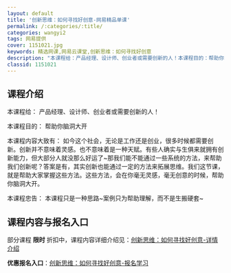 ```yaml
---
layout: default
title: '创新思维：如何寻找好创意-网易精品单课'
permalink: /:categories/:title/
categories: wangyi2
tags: 网易提供
cover: 1151021.jpg
keywords: 精选网课,网易云课堂,创新思维：如何寻找好创意
description: "本课程给：产品经理、设计师、创业者或需要创新的人！本课程目的：帮助你脑洞大开本课程内容大致有：如今这个社会，无论是工作还是创业，很多时候都需要创新。创新并不意味着灵感。也不意味着是一种天赋。"
classid: 1151021
---
```


## 课程介绍

本课程给：
产品经理、设计师、创业者或需要创新的人！

本课程目的：
帮助你脑洞大开

本课程内容大致有：
如今这个社会，无论是工作还是创业，很多时候都需要创新。创新并不意味着灵感。也不意味着是一种天赋。有些人确实与生俱来就拥有创新能力，但大部分人就没那么好运了~那我们能不能通过一些系统的方法，来帮助我们创新呢？答案是有，其实创新也能通过一定的方法来拓展思维。我们这节课，就是帮助大家掌握这些方法。这些方法，会在你毫无灵感，毫无创意的时候，帮助你脑洞大开。

本课程忠告：
本课程只是一种思路~案例只为帮助理解，而不是生搬硬套~

## 课程内容与报名入口

部分课程 **限时** 折扣中，课程内容详细介绍见：[创新思维：如何寻找好创意-详情介绍](https://study.163.com/course/introduction/1151021.htm?share=1&shareId=1025206652&utm_campaign=share&utm_medium=iphoneShare&utm_source=&utm_u=1025206652)

**优惠报名入口**：[创新思维：如何寻找好创意-报名学习](https://study.163.com/course/introduction/1151021.htm?share=1&shareId=1025206652&utm_campaign=share&utm_medium=iphoneShare&utm_source=&utm_u=1025206652)

